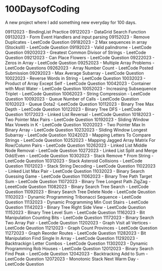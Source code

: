 # 100DaysofCoding
A new project where I add something new everyday for 100 days.

09112023 - BindingList Practice
09122023 - DataGrid Search Function
09132023 - Form Event Handlers and input parsing
09152023 - Remove Duplicates - LeetCode Question
09182023 - 2 Max sequences in array (StocksIII) - LeetCode Question
09192023 - Valid palindrome - LeetCode Question
09202023 - Greatest Common Divisor of Strings - LeetCode Question
09212023 - Can Place Flowers - LeetCode Question
09222023 - Zeros in Array - LeetCode Question
09252023 - Multiple Array Problems - LeetCode Questions
09262023 - Array Number Count - LeetCode Posted Submission
09292023 - Max Average Subarray - LeetCode Question
10022023 - Reverse Words in String - LeetCode Question
10032023 - Product of Array Except Self - LeetCode Question
10042023 - Container with Most Water - LeetCode Question
10052023 - Increasing Subsequence Triplet - LeetCode Question
10062023 - String Compression - LeetCode Question
10092023 - Queue Number of Calls - LeetCode Question
10102023 - Queue Dota2 -LeetCode Question
10112023 - Binary Tree Max Depth - LeetCode Question
10122023 - Binary Tree DFS - LeetCode Question
10172023 - Linked List Reversal - LeetCode Question
10182023 - Two Pointer Max Pairs - LeetCode Question
10192023 - Sliding Window Max Vowels in K - LeetCode Question
10202023 - Two Pointer Max In Binary Array - LeetCode Question
10232023 - Sliding Window Longest Subarray - LeetCode Question
10242023 - Mapping Letters To Compare Strings - LeetCode Question
10252023 - Mapping Jagged Array Matrix For Row/Column Pairs - LeetCode Question
10262023 - Linked List Middle Node Removal - LeetCode Question
10272023 - Linked List Split and Merge Odd/Even - LeetCode Question
10302023 - Stack Remove * From String - LeetCode Question
10312023 - Stack Asteroid Collisions - LeetCode Question
11012023 - Stack String Decoding - LeetCode Question
11022023 - Linked List Max Pair - LeetCode Question
11032023 - Binary Search Guessing Game - LeetCode Question
11062023 - Binary Tree Path Target Sum - LeetCode Question
11072023 - Binary Tree Longest Path ZigZag - LeeetCode Question
11082023 - Binary Search Tree Search - LeetCode Question
11092023 - Binary Search Tree Delete Node - LeetCode Qeustion
11102023 - Dynamic Programming Tribonacci Sequence - LeetCode Question
11132023 - Dynamic Programming Min Cost Stairs - LeetCode Question
11142023 - Binary Tree Right Side View - LeetCode Question
11152023 - Binary Tree Level Sum - LeetCode Question
11162023 - Bit Manipulation Counting Bits - LeetCode Question
11172023 - Binary Search Two Array Pair - LeetCode Question
11202023 - Graph Visit all Vertices - LeetCode Qeustion
11212023 - Graph Count Provinces - LeetCode Question
11272023 - Graph Reorder Routes - LeetCode Question
11282023 - Bit Manipulation Find Single In Array - LeetCode Question
11292023 - Backtrackign Letter Combos - LeetCode Question
11302023 - Dynamic Programming Rob Houses - LeetCode Question
12012023 - Binary Search Find Peak - LeetCode Question
12042023 - Backtracking Add to Sum - LeetCode Question
12072023 - Monotonic Stack Next Warm Day - LeetCode Question
